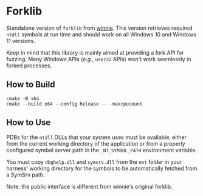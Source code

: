 # Forklib

Standalone version of `forklib` from [winnie](https://github.com/sslab-gatech/winnie).
This version retrieves required `ntdll` symbols at run time and should work on
all Windows 10 and Windows 11 versions.

Keep in mind that this library is mainly aimed at providing a fork API for
fuzzing. Many Windows APIs (*e.g.*, `user32` APIs) won't work seemlessly in forked
processes.

## How to Build

```
cmake -B x64
cmake --build x64 --config Release -- -maxcpucount
```

## How to Use

PDBs for the `ntdll` DLLs that your system uses must be available, either from
the current working directory of the application or from a properly configured
symbol server path in the `_NT_SYMBOL_PATH` environment variable.

You must copy `dbghelp.dll` and `symsrv.dll` from the `ext` folder in your
harness' working directory for the symbols to be automatically fetched from a
SymSrv path.

Note: the public interface is different from winnie's original forklib.
